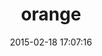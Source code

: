 ---
layout: post
title:  "orange"
repo:   "therabidbanana/orange"
date:   2015-02-18 17:07:16
gemurl: http://github.com/therabidbanana/orange
---